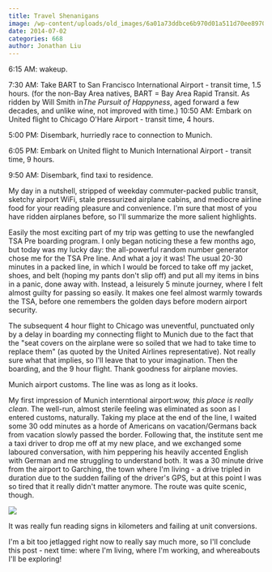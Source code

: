 ```yaml
---
title: Travel Shenanigans
image: /wp-content/uploads/old_images/6a01a73ddbce6b970d01a511d70ee8970c-pi.jpg
date: 2014-07-02
categories: 668
author: Jonathan Liu
---
```


6:15 AM: wakeup.

7:30 AM: Take BART to San Francisco International Airport - transit time, 1.5 hours. (for the non-Bay Area natives, BART = Bay Area Rapid Transit. As ridden by Will Smith in*The Pursuit of Happyness*, aged forward a few decades, and unlike wine, not improved with time.)
10:50 AM: Embark on United flight to Chicago O'Hare Airport - transit time, 4 hours.

5:00 PM: Disembark, hurriedly race to connection to Munich.

6:05 PM: Embark on United flight to Munich International Airport - transit time, 9 hours.

9:50 AM: Disembark, find taxi to residence.

My day in a nutshell, stripped of weekday commuter-packed public transit, sketchy airport WiFi, stale pressurized airplane cabins, and mediocre airline food for your reading pleasure and convenience. I'm sure that most of you have ridden airplanes before, so I'll summarize the more salient highlights.

Easily the most exciting part of my trip was getting to use the newfangled TSA Pre boarding program. I only began noticing these a few months ago, but today was my lucky day: the all-powerful random number generator chose me for the TSA Pre line. And what a joy it was! The usual 20-30 minutes in a packed line, in which I would be forced to take off my jacket, shoes, and belt (hoping my pants don't slip off) and put all my items in bins in a panic, done away with. Instead, a leisurely 5 minute journey, where I felt almost guilty for passing so easily. It makes one feel almost warmly towards the TSA, before one remembers the golden days before modern airport security.

The subsequent 4 hour flight to Chicago was uneventful, punctuated only by a delay in boarding my connecting flight to Munich due to the fact that the "seat covers on the airplane were so soiled that we had to take time to replace them" (as quoted by the United Airlines representative). Not really sure what that implies, so I'll leave that to your imagination. Then the boarding, and the 9 hour flight. Thank goodness for airplane movies.

Munich airport customs. The line was as long as it looks.

My first impression of Munich interntional airport:*wow, this place is really clean*. The well-run, almost sterile feeling was eliminated as soon as I entered customs, naturally. Taking my place at the end of the line, I waited some 30 odd minutes as a horde of Americans on vacation/Germans back from vacation slowly passed the border. Following that, the institute sent me a taxi driver to drop me off at my new place, and we exchanged some laboured conversation, with him peppering his heavily accented English with German and me struggling to understand both. It was a 30 minute drive from the airport to Garching, the town where I'm living - a drive tripled in duration due to the sudden failing of the driver's GPS, but at this point I was so tired that it really didn't matter anymore. The route was quite scenic, though.


![](/old_images/6a01a73ddbce6b970d01a511d70f18970c-pi.jpg)

It was really fun reading signs in kilometers and failing at unit conversions.

I'm a bit too jetlagged right now to really say much more, so I'll conclude this post - next time: where I'm living, where I'm working, and whereabouts I'll be exploring!
